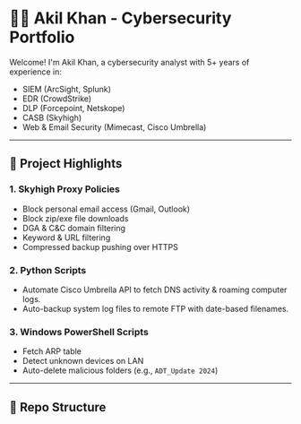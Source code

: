 # 👨‍💻 Akil Khan - Cybersecurity Portfolio

Welcome! I'm Akil Khan, a cybersecurity analyst with 5+ years of experience in:
- SIEM (ArcSight, Splunk)
- EDR (CrowdStrike)
- DLP (Forcepoint, Netskope)
- CASB (Skyhigh)
- Web & Email Security (Mimecast, Cisco Umbrella)

---

## 🔐 Project Highlights

### 1. Skyhigh Proxy Policies
- Block personal email access (Gmail, Outlook)
- Block zip/exe file downloads
- DGA & C&C domain filtering
- Keyword & URL filtering
- Compressed backup pushing over HTTPS

### 2. Python Scripts
- Automate Cisco Umbrella API to fetch DNS activity & roaming computer logs.
- Auto-backup system log files to remote FTP with date-based filenames.

### 3. Windows PowerShell Scripts
- Fetch ARP table
- Detect unknown devices on LAN
- Auto-delete malicious folders (e.g., `ADT_Update 2024`)

---

## 📂 Repo Structure

